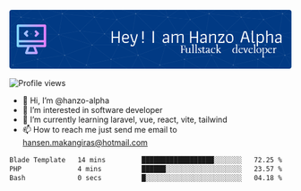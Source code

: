 ![Header](./github-header-image.png)

![Profile views](https://gpvc.arturio.dev/hanzo-alpha)

- 👋 Hi, I’m @hanzo-alpha
- 👀 I’m interested in software developer
- 🌱 I’m currently learning laravel, vue, react, vite, tailwind
- 📫 How to reach me just send me email to hansen.makangiras@hotmail.com 

<!---
hanzo-alpha/hanzo-alpha is a ✨ special ✨ repository because its `README.md` (this file) appears on your GitHub profile.
You can click the Preview link to take a look at your changes.
--->

<!--START_SECTION:waka-->

```text
Blade Template   14 mins         ██████████████████░░░░░░░   72.25 %
PHP              4 mins          ██████░░░░░░░░░░░░░░░░░░░   23.57 %
Bash             0 secs          █░░░░░░░░░░░░░░░░░░░░░░░░   04.18 %
```

<!--END_SECTION:waka-->
